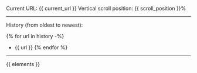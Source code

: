 Current URL: {{ current_url }}
Vertical scroll position: {{ scroll_position }}%

---

History (from oldest to newest):

{% for url in history -%}
- {{ url }}
{% endfor %}

---

{{ elements }}
